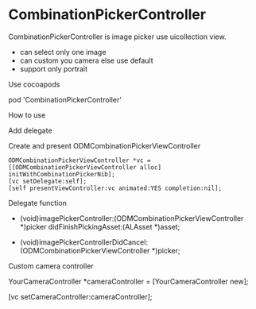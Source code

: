 CombinationPickerController
===========================

CombinationPickerController is image picker use uicollection view.

 * can select only one image
 * can custom you camera else use default
 * support only portrait
 
Use cocoapods
  
  pod 'CombinationPickerController'

How to use

Add delegate 

  <ODMCombinationPickerViewControllerDelegate>

Create and present ODMCombinationPickerViewController

    ODMCombinationPickerViewController *vc = [[ODMCombinationPickerViewController alloc] initWithCombinationPickerNib];
    [vc setDelegate:self];
    [self presentViewController:vc animated:YES completion:nil];

Delegate function


  - (void)imagePickerController:(ODMCombinationPickerViewController *)picker didFinishPickingAsset:(ALAsset *)asset;
  
  - (void)imagePickerControllerDidCancel:(ODMCombinationPickerViewController *)picker;


Custom camera controller

  YourCameraController *cameraController = [YourCameraController new]; 
  
  [vc setCameraController:cameraController];

